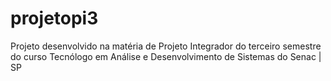# projetopi3
Projeto desenvolvido na matéria de Projeto Integrador do terceiro semestre do curso Tecnólogo em Análise e Desenvolvimento de Sistemas do Senac | SP
